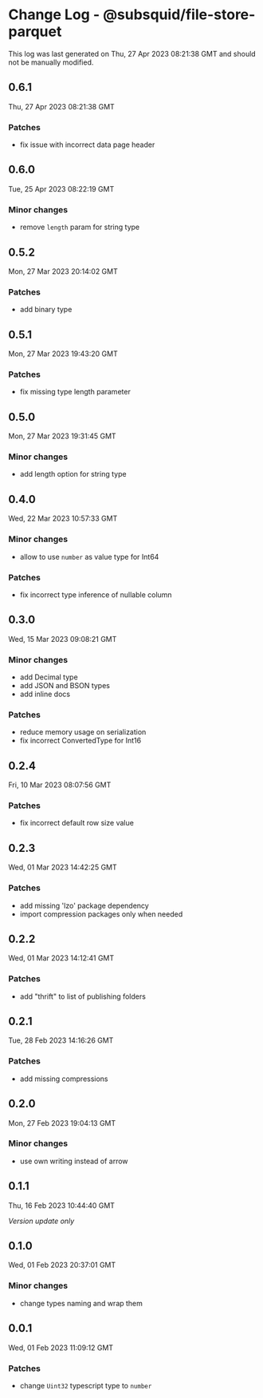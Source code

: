 # Change Log - @subsquid/file-store-parquet

This log was last generated on Thu, 27 Apr 2023 08:21:38 GMT and should not be manually modified.

## 0.6.1
Thu, 27 Apr 2023 08:21:38 GMT

### Patches

- fix issue with incorrect data page header

## 0.6.0
Tue, 25 Apr 2023 08:22:19 GMT

### Minor changes

- remove `length` param for string type

## 0.5.2
Mon, 27 Mar 2023 20:14:02 GMT

### Patches

- add binary type

## 0.5.1
Mon, 27 Mar 2023 19:43:20 GMT

### Patches

- fix missing type length parameter

## 0.5.0
Mon, 27 Mar 2023 19:31:45 GMT

### Minor changes

- add length option for string type

## 0.4.0
Wed, 22 Mar 2023 10:57:33 GMT

### Minor changes

- allow to use `number` as value type for Int64

### Patches

- fix incorrect type inference of nullable column

## 0.3.0
Wed, 15 Mar 2023 09:08:21 GMT

### Minor changes

- add Decimal type
- add JSON and BSON types
- add inline docs

### Patches

- reduce memory usage on serialization
- fix incorrect ConvertedType for Int16

## 0.2.4
Fri, 10 Mar 2023 08:07:56 GMT

### Patches

- fix incorrect default row size value

## 0.2.3
Wed, 01 Mar 2023 14:42:25 GMT

### Patches

- add missing 'lzo' package dependency
- import compression packages only when needed

## 0.2.2
Wed, 01 Mar 2023 14:12:41 GMT

### Patches

- add "thrift" to list of publishing folders

## 0.2.1
Tue, 28 Feb 2023 14:16:26 GMT

### Patches

- add missing compressions

## 0.2.0
Mon, 27 Feb 2023 19:04:13 GMT

### Minor changes

- use own writing instead of arrow

## 0.1.1
Thu, 16 Feb 2023 10:44:40 GMT

_Version update only_

## 0.1.0
Wed, 01 Feb 2023 20:37:01 GMT

### Minor changes

- change types naming and wrap them

## 0.0.1
Wed, 01 Feb 2023 11:09:12 GMT

### Patches

- change `Uint32` typescript type to `number`

